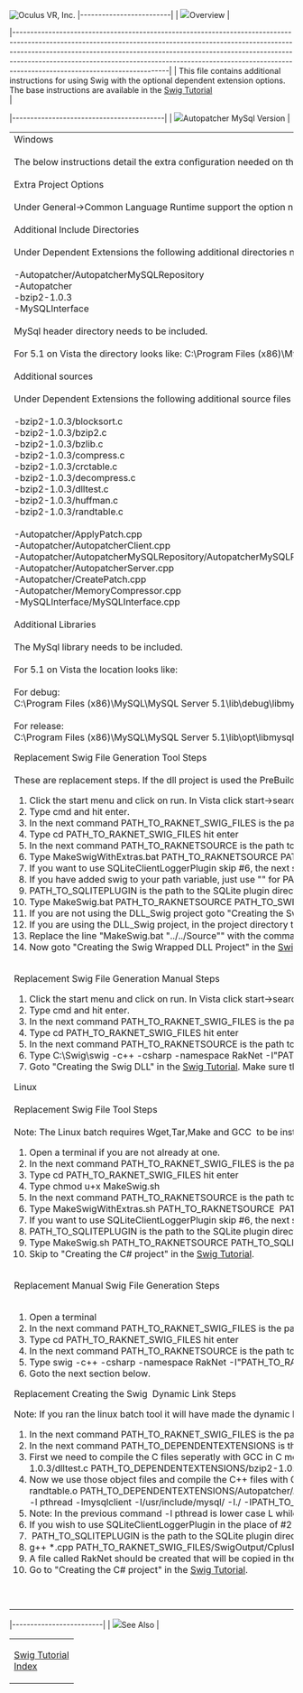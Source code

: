![Oculus VR, Inc.](RakNet_Icon_Final-copy.jpg)
|-------------------------|
| ![](spacer.gif)Overview |

|-------------------------------------------------------------------------------------------------------------------------------------------------------------------------------------------------------------------------------------------------------------------------------------------------------------------------------------------------------------------|
| <span class="RakNetBlueHeader"></span>This file contains additional instructions for using Swig with the optional dependent extension options.                                                                                                                                                                                                                    
  The base instructions are available in the [Swig Tutorial](swigtutorial.html)                                                                                                                                                                                                                                                                                     
  <span class="RakNetBlueHeader"></span><span class="RakNetBlueHeader"></span><span class="RakNetBlueHeader"></span><span style="font-weight: bold;"></span><span style="font-weight: bold;"></span><span style="font-weight: bold;"></span><span style="font-weight: bold;"></span><span style="font-weight: bold;"></span><span class="RakNetBlueHeader"></span>  |

|------------------------------------------|
| ![](spacer.gif)Autopatcher MySql Version |

<table>
<colgroup>
<col width="100%" />
</colgroup>
<tbody>
<tr class="odd">
<td align="left"><span class="RakNetBlueHeader">Windows<br /><br /> <span class="RakNetManualTextBody">The below instructions detail the extra configuration needed on the Visual Studio Project.</span><br /><br /> Extra Project Options<br /><br /> </span><span class="RakNetManualTextBody">Under General-&gt;Common Language Runtime support the option needs to be set to No Common Language Runtime support</span><span class="RakNetBlueHeader"><br /><br /> Additional Include Directories<br /><br /> </span><span class="RakNetManualTextBody">Under Dependent Extensions the following additional directories need to be in the include configuration.<br /><br /> -Autopatcher/AutopatcherMySQLRepository<br /> -Autopatcher<br /> -bzip2-1.0.3<br /> -MySQLInterface<br /><br /> MySql header directory needs to be included.<br /><br /> For 5.1 on Vista the directory looks like: C:\Program Files (x86)\MySQL\MySQL Server 5.1\include</span><span class="RakNetBlueHeader"><br /><br /> Additional sources<br /><br /> </span><span class="RakNetManualTextBody">Under Dependent Extensions the following additional source files need to be included in the project.<br /><br /> </span><span class="RakNetManualTextBody">-bzip2-1.0.3/blocksort.c<br /> -</span><span class="RakNetManualTextBody">bzip2-1.0.3/</span><span class="RakNetManualTextBody">bzip2.c<br /> -</span><span class="RakNetManualTextBody">bzip2-1.0.3/</span><span class="RakNetManualTextBody">bzlib.c<br /> -</span><span class="RakNetManualTextBody">bzip2-1.0.3/</span><span class="RakNetManualTextBody">compress.c<br /> -</span><span class="RakNetManualTextBody">bzip2-1.0.3/</span><span class="RakNetManualTextBody">crctable.c<br /> -</span><span class="RakNetManualTextBody">bzip2-1.0.3/</span><span class="RakNetManualTextBody">decompress.c<br /> -</span><span class="RakNetManualTextBody">bzip2-1.0.3/</span><span class="RakNetManualTextBody">dlltest.c<br /> -</span><span class="RakNetManualTextBody">bzip2-1.0.3/</span><span class="RakNetManualTextBody">huffman.c<br /> -</span><span class="RakNetManualTextBody">bzip2-1.0.3/</span><span class="RakNetManualTextBody">randtable.c<br /><br /> -Autopatcher/ApplyPatch.cpp<br /> -</span><span class="RakNetManualTextBody">Autopatcher/</span><span class="RakNetManualTextBody">AutopatcherClient.cpp<br /> -</span><span class="RakNetManualTextBody">Autopatcher/</span><span class="RakNetManualTextBody">AutopatcherMySQLRepository/</span><span class="RakNetManualTextBody">AutopatcherMySQLRepository.cpp<br /> -</span><span class="RakNetManualTextBody">Autopatcher/</span><span class="RakNetManualTextBody">AutopatcherServer.cpp<br /> -</span><span class="RakNetManualTextBody">Autopatcher/</span><span class="RakNetManualTextBody">CreatePatch.cpp<br /> -</span><span class="RakNetManualTextBody">Autopatcher/</span><span class="RakNetManualTextBody">MemoryCompressor.cpp<br /> -</span><span class="RakNetManualTextBody">MySQLInterface/</span><span class="RakNetManualTextBody">MySQLInterface.cpp<br /><br /> Additional Libraries<br /><br /> </span><span class="RakNetManualTextBody">The MySql library needs to be included.</span><br /> <span class="RakNetManualTextBody"><br /> </span><span class="RakNetManualTextBody">For 5.1 on Vista the location looks like:<br /><br /> </span><span class="RakNetManualTextBody">For debug:<br /> C:\Program Files (x86)\MySQL\MySQL Server 5.1\lib\debug\libmysql.lib<br /><br /> </span><span class="RakNetManualTextBody">For release:<br /> C:\Program Files (x86)\MySQL\MySQL Server 5.1\lib\opt\libmysql.lib</span><br />
<ol>
</ol>
<span class="RakNetBlueHeader">Replacement Swig File Generation Tool Steps<br /><br /> <span class="RakNetManualTextBody">These are replacement steps. If the dll project is used the PreBuild.bat needs to be modified, the last steps are instructions on how to do that.</span><br /> </span>
<ol>
<li>Click the start menu and click on run. In Vista click start-&gt;search type &quot;run&quot; hit enter.</li>
<li>Type cmd and hit enter.</li>
<li>In the next command PATH_TO_RAKNET_SWIG_FILES is the path to the swig directory. For example C:\RakNet\DependentExtensions\Swig</li>
<li>Type cd PATH_TO_RAKNET_SWIG_FILES hit enter</li>
<li>In the next command PATH_TO_RAKNETSOURCE is the path to the swig source directory. For example: C:\RakNet\Source. PATH_TO_SWIG is an unquoted path with a trailing slash to the Swig directory Example: C:\Swig\. If you added swig to your path variable then PATH_TO_SWIG is not needed and can be ignored or set to &quot;&quot;. PATH_TO_DEPENDENTEXTENSIONS is the path to the Dependent Extensions directory Example: C:\RakNet\DependentExtensions. OPTION1 in this case will be MYSQL_AUTOPATCHER.</li>
<li>Type MakeSwigWithExtras.bat PATH_TO_RAKNETSOURCE PATH_TO_SWIG PATH_TO_DEPENDENTEXTENSIONS OPTION1 hit enter<br /></li>
<li>If you want to use SQLiteClientLoggerPlugin skip #6, the next steps will be used instead.</li>
<li>If you have added swig to your path variable, just use &quot;&quot; for PATH_TO_SWIG</li>
<li>PATH_TO_SQLITEPLUGIN is the path to the SQLite plugin directory. EX: C:\RakNet\DependentExtensions\SQLite3Plugin</li>
<li>Type MakeSwig.bat PATH_TO_RAKNETSOURCE PATH_TO_SWIG  PATH_TO_SQLITEPLUGIN hit enter</li>
<li>If you are not using the DLL_Swig project goto &quot;Creating the Swig Wrapped DLL Project&quot; in the <a href="swigtutorial.html">Swig Tutorial</a></li>
<li>If you are using the DLL_Swig project, in the project directory there is a file called Prebuild.bat, open it for editing.</li>
<li>Replace the line &quot;MakeSwig.bat &quot;../../Source&quot;&quot; with the command created in these steps.</li>
<li>Now goto &quot;Creating the Swig Wrapped DLL Project&quot; in the <a href="swigtutorial.html">Swig Tutorial</a>. Make sure the extra configuration in this help file is followed.</li>
</ol>
<span class="RakNetBlueHeader"></span><span class="RakNetBlueHeader"><br /> Replacement Swig File Generation Manual Steps<br /> </span>
<ol>
<li>Click the start menu and click on run. In Vista click start-&gt;search type &quot;run&quot; hit enter.</li>
<li>Type cmd and hit enter.</li>
<li>In the next command PATH_TO_RAKNET_SWIG_FILES is the path to the swig directory. For example C:\RakNet\DependentExtensions\Swig</li>
<li>Type cd PATH_TO_RAKNET_SWIG_FILES hit enter</li>
<li>In the next command PATH_TO_RAKNETSOURCE is the path to the swig source directory. For example: C:\RakNet\Source. PATH_TO_DEPENDENTEXTENSIONS is the path to the Dependent Extensions directory Example: C:\RakNet\DependentExtensions.</li>
<li>Type C:\Swig\swig -c++ -csharp -namespace RakNet -I&quot;PATH_TO_RAKNETSOURCE&quot; -I&quot;SwigInterfaceFiles&quot; -I&quot;PATH_TO_DEPENDENTEXTENSIONS&quot; -DSWIG_ADDITIONAL_AUTOPATCHER_MYSQL -outdir SwigOutput\SwigCSharpOutput -o SwigOutput\CplusDLLIncludes\RakNet_wrap.cxx SwigInterfaceFiles\RakNet.i hit enter</li>
<li>Goto &quot;Creating the Swig DLL&quot; in the <a href="swigtutorial.html">Swig Tutorial</a>. Make sure the extra configuration in this help file is followed.<a href="swigtutorial.html"></a></li>
</ol>
<span class="RakNetBlueHeader"></span><span class="RakNetBlueHeader">Linux</span><br /><br /><span class="RakNetBlueHeader">Replacement Swig File Tool Steps<br /><br /></span><span class="RakNetBlueHeader"> <span class="RakNetManualTextBody">Note: The Linux batch <span class="RakNetBlueHeader"></span><span class="RakNetBlueHeader"></span>requires Wget,Tar,Make and GCC  to be installed, unless swig is already installed. Most of the time </span></span><span class="RakNetBlueHeader"><span class="RakNetManualTextBody">Wget,Tar,Make and GCC are</span></span><span class="RakNetBlueHeader"><span class="RakNetManualTextBody"> already installed.</span><br /> </span>
<ol>
<li>Open a terminal if you are not already at one.<br /></li>
<li>In the next command PATH_TO_RAKNET_SWIG_FILES is the path to the swig directory. For example /home/usr/RakNet/DependentExtensions/Swig</li>
<li>Type cd PATH_TO_RAKNET_SWIG_FILES hit enter</li>
<li>Type chmod u+x MakeSwig.sh<br /></li>
<li>In the next command PATH_TO_RAKNETSOURCE is the path to the swig source directory. For example: /home/usr/RakNet/Source. PATH_TO_DEPENDENTEXTENSIONS is the path to the Dependent Extensions directory Example: /home/usr/RakNet/DependentExtensions. OPTION1 in this case will be MYSQL_AUTOPATCHER.</li>
<li>Type MakeSwigWithExtras.sh PATH_TO_RAKNETSOURCE  PATH_TO_DEPENDENTEXTENSIONS OPTION1 hit enter</li>
<li>If you want to use SQLiteClientLoggerPlugin skip #6, the next steps will be used instead.<br /></li>
<li>PATH_TO_SQLITEPLUGIN is the path to the SQLite plugin directory. EX: /home/usr/RakNet/DependentExtensions/SQLite3Plugin<br /></li>
<li>Type MakeSwig.sh PATH_TO_RAKNETSOURCE PATH_TO_SQLITEPLUGIN hit enter<br /></li>
<li>Skip to &quot;Creating the C# project&quot; in the <a href="swigtutorial.html">Swig Tutorial</a>.   </li>
</ol>
<br /><span class="RakNetBlueHeader">Replacement Manual Swig File Generation Steps</span><br /><br />
<ol>
<li>Open a terminal<br /></li>
<li>In the next command PATH_TO_RAKNET_SWIG_FILES is the path to the swig directory. For example /home/usr/RakNet/DependentExtensions/Swig</li>
<li>Type cd PATH_TO_RAKNET_SWIG_FILES hit enter</li>
<li>In the next command PATH_TO_RAKNETSOURCE is the path to the swig source directory. For example: /home/usr/RakNet/Source</li>
<li>Type swig -c++ -csharp -namespace RakNet -I&quot;PATH_TO_RAKNETSOURCE&quot; -I&quot;SwigInterfaceFiles&quot; -outdir SwigOutput/SwigCSharpOutput -o SwigOutput/CplusDLLIncludes/RakNet_wrap.cxx SwigInterfaceFiles/RakNet.i and hit enter</li>
<li>Goto the next section below.</li>
</ol>
<p>Replacement Creating the Swig  Dynamic Link Steps</p>
<p><span class="RakNetManualTextBody">Note: If you ran the linux batch tool it will have made the dynamic link and attempted to install it, so you may skip these steps if it ran successfully.</span><br /></p>
<ol>
<li>In the next command PATH_TO_RAKNET_SWIG_FILES is the path to the swig directory. <span style="font-size: 12pt; font-family: &quot;Times New Roman&quot;;"> EX:: </span>../DependentExtensions/Swig<span style="font-size: 12pt; font-family: &quot;Times New Roman&quot;;"></span></li>
<li>In the next command PATH_TO_DEPENDENTEXTENSIONS is the path to the Dependent Extensions directory. EX: /home/usr/RakNet/DependentExtensions</li>
<li>First we need to compile the C files seperatly with GCC in C mode type the following command and hit enter: gcc -c PATH_TO_DEPENDENTEXTENSIONS/bzip2-1.0.3/blocksort.c PATH_TO_DEPENDENTEXTENSIONS/bzip2-1.0.3/bzip2.c PATH_TO_DEPENDENTEXTENSIONS/bzip2-1.0.3/bzlib.c PATH_TO_DEPENDENTEXTENSIONS/bzip2-1.0.3/compress.c PATH_TO_DEPENDENTEXTENSIONS/bzip2-1.0.3/crctable.c PATH_TO_DEPENDENTEXTENSIONS/bzip2-1.0.3/decompress.c PATH_TO_DEPENDENTEXTENSIONS/bzip2-1.0.3/dlltest.c PATH_TO_DEPENDENTEXTENSIONS/bzip2-1.0.3/huffman.c $2/bzip2-1.0.3/randtable.c<br /></li>
<li>Now we use those object files and compile the C++ files with C++ mode type the following command and hit enter: g++ *.cpp PATH_TO_RAKNET_SWIG_FILE/SwigOutput/CplusDLLIncludes/RakNet_wrap.cxx blocksort.o bzip2.o bzlib.o compress.o crctable.o decompress.o dlltest.o huffman.o randtable.o PATH_TO_DEPENDENTEXTENSIONS/Autopatcher/ApplyPatch.cpp PATH_TO_DEPENDENTEXTENSIONS/Autopatcher/AutopatcherClient.cpp PATH_TO_DEPENDENTEXTENSIONS/Autopatcher/AutopatcherMySQLRepository/AutopatcherMySQLRepository.cpp PATH_TO_DEPENDENTEXTENSIONS/Autopatcher/AutopatcherServer.cpp PATH_TO_DEPENDENTEXTENSIONS/Autopatcher/CreatePatch.cpp PATH_TO_DEPENDENTEXTENSIONS/Autopatcher/MemoryCompressor.cpp PATH_TO_DEPENDENTEXTENSIONS/MySQLInterface/MySQLInterface.cpp  -l pthread -lmysqlclient -I/usr/include/mysql/ -I./ -IPATH_TO_DEPENDENTEXTENSIONS/Autopatcher/AutopatcherMySQLRepository -IPATH_TO_DEPENDENTEXTENSIONS/Autopatcher -IPATH_TO_DEPENDENTEXTENSIONS/bzip2-1.0.3 -IPATH_TO_DEPENDENTEXTENSIONS/MySQLInterface -shared -o RakNet           </li>
<li>Note: In the previous command -l pthread is lower case L while -I./ is uppercase i.</li>
<li>If you wish to use SQLiteClientLoggerPlugin in the place of #2 use the below instructions</li>
<li> PATH_TO_SQLITEPLUGIN is the path to the SQLite plugin directory. EX: /home/usr/RakNet/DependentExtensions/SQLite3Plugin</li>
<li>g++ *.cpp PATH_TO_RAKNET_SWIG_FILES/SwigOutput/CplusDLLIncludes/RakNet_wrap.cxx PATH_TO_SQLITEPLUGIN\SQLite3ClientPlugin.cpp  PATH_TO_SQLITEPLUGIN \SQLite3PLuginCommon.cpp  PATH_TO_SQLITEPLUGIN \Logger\ClientOnly\SQLiteClientLoggerPlugin.cpp  PATH_TO_SQLITEPLUGIN \Logger\SQLliteLoggerCommon.cpp  -l pthread -I./ -IPATH_TO_SQLITEPLUGIN\Logger\ClientOnly -IPATH_TO_SQLITEPLUGIN\Logger -IPATH_TO_SQLITEPLUGIN -shared -o RakNet</li>
<li>A file called RakNet should be created that will be copied in the next section</li>
<li>Go to &quot;Creating the C# project&quot; in the <a href="swigtutorial.html">Swig Tutorial</a>.<a href="swigtutorial.html"></a></li>
</ol>
<br /><span class="RakNetBlueHeader"><br /> </span></td>
</tr>
</tbody>
</table>

|-------------------------|
| ![](spacer.gif)See Also |

<table>
<colgroup>
<col width="100%" />
</colgroup>
<tbody>
<tr class="odd">
<td align="left"><p><a href="index.html">Swig Tutorial<br /> Index</a></p></td>
</tr>
</tbody>
</table>

